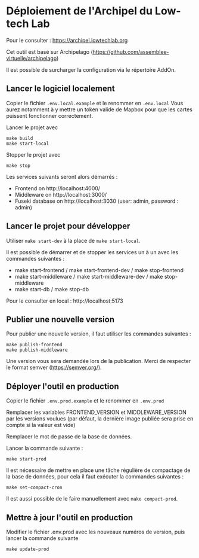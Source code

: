 # Déploiement de l'Archipel du Low-tech Lab

Pour le consulter : https://archipel.lowtechlab.org

Cet outil est basé sur Archipelago (https://github.com/assemblee-virtuelle/archipelago)

Il est possible de surcharger la configuration via le répertoire AddOn.

## Lancer le logiciel localement

Copier le fichier `.env.local.example` et le renommer en `.env.local`
Vous aurez notamment à y mettre un token valide de Mapbox pour que les cartes puissent fonctionner correctement.

Lancer le projet avec

```
make build
make start-local
```

Stopper le projet avec
```
make stop
```

Les services suivants seront alors démarrés :
- Frontend on http://localhost:4000/
- Middleware on http://localhost:3000/
- Fuseki database on http://localhost:3030 (user: admin, password : admin)

## Lancer le projet pour développer

Utiliser `make start-dev` à la place de `make start-local`.

Il est possible de démarrer et de stopper les services un à un avec les commandes suivantes :
- make start-frontend / make start-frontend-dev / make stop-frontend
- make start-middleware / make start-middleware-dev / make stop-middleware
- make start-db / make stop-db

Pour le consulter en local : http://localhost:5173

## Publier une nouvelle version

Pour publier une nouvelle version, il faut utiliser les commandes suivantes :

```
make publish-frontend
make publish-middleware
```

Une version vous sera demandée lors de la publication. Merci de respecter le format semver (https://semver.org/).

## Déployer l'outil en production

Copier le fichier `.env.prod.example` et le renommer en `.env.prod`

Remplacer les variables FRONTEND_VERSION et MIDDLEWARE_VERSION par les versions voulues (par défaut, la dernière image publiée sera prise en compte si la valeur est vide)

Remplacer le mot de passe de la base de données.

Lancer la commande suivante :
```
make start-prod
```

Il est nécessaire de mettre en place une tâche régulière de compactage de la base de données, pour cela il faut exécuter la commandes suivantes :

```
make set-compact-cron
```

Il est aussi possible de le faire manuellement avec `make compact-prod`.

## Mettre à jour l'outil en production

Modifier le fichier .env.prod avec les nouveaux numéros de version, puis lancer la commande suivante
```
make update-prod
```
